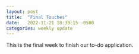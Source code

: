 ```yaml
---
layout: post
title:  "Final Touches"
date:   2022-11-21 18:39:15 -0500
categories: weekly update
---
```

This is the final week to finish our to-do application.
